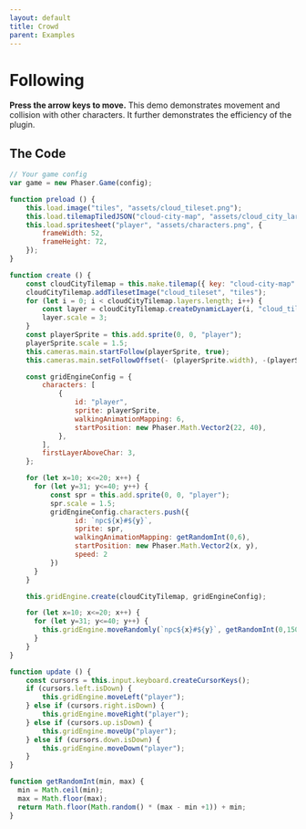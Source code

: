 ```yaml
---
layout: default
title: Crowd
parent: Examples
---
```


# Following

**Press the arrow keys to move.** This demo demonstrates movement and collision with other characters. It further demonstrates the efficiency of the plugin.

<div id="game"></div>

<script src="js/phaser.min.js"></script>
<script src="js/pgmp.min.js"></script>
<script src="js/getBasicConfig.js"></script>

<script>
    const config = getBasicConfig(preload, create, update);
    var game = new Phaser.Game(config);

    function preload () {
        this.load.image("tiles", "assets/cloud_tileset.png");
        this.load.tilemapTiledJSON("cloud-city-map", "assets/cloud_city_large.json");
        this.load.spritesheet("player", "assets/characters.png", {
            frameWidth: 52,
            frameHeight: 72,
        });
    }

    function create () {
        const cloudCityTilemap = this.make.tilemap({ key: "cloud-city-map" });
        cloudCityTilemap.addTilesetImage("cloud_tileset", "tiles");
        for (let i = 0; i < cloudCityTilemap.layers.length; i++) {
            const layer = cloudCityTilemap.createDynamicLayer(i, "cloud_tileset", 0, 0);
            layer.scale = 3;
        }
        const playerSprite = this.add.sprite(0, 0, "player");
        playerSprite.scale = 1.5;
        this.cameras.main.startFollow(playerSprite, true);
        this.cameras.main.setFollowOffset(- (playerSprite.width), -(playerSprite.height));

        const gridEngineConfig = {
            characters: [
                {
                    id: "player",
                    sprite: playerSprite,
                    walkingAnimationMapping: 6,
                    startPosition: new Phaser.Math.Vector2(22, 40),
                },
            ],
            firstLayerAboveChar: 3,
        };

        for (let x=10; x<=20; x++) {
          for (let y=31; y<=40; y++) {
              const spr = this.add.sprite(0, 0, "player");
              spr.scale = 1.5;
              gridEngineConfig.characters.push({
                    id: `npc${x}#${y}`,
                    sprite: spr,
                    walkingAnimationMapping: getRandomInt(0,6),
                    startPosition: new Phaser.Math.Vector2(x, y),
                    speed: 2
              })
          }
        }

        this.gridEngine.create(cloudCityTilemap, gridEngineConfig);

        for (let x=10; x<=20; x++) {
          for (let y=31; y<=40; y++) {
            this.gridEngine.moveRandomly(`npc${x}#${y}`, getRandomInt(0,1500));
          }
        }
    }

    function update () {
        const cursors = this.input.keyboard.createCursorKeys();
        if (cursors.left.isDown) {
            this.gridEngine.moveLeft("player");
        } else if (cursors.right.isDown) {
            this.gridEngine.moveRight("player");
        } else if (cursors.up.isDown) {
            this.gridEngine.moveUp("player");
        } else if (cursors.down.isDown) {
            this.gridEngine.moveDown("player");
        }
    }

    function getRandomInt(min, max) {
      min = Math.ceil(min);
      max = Math.floor(max);
      return Math.floor(Math.random() * (max - min +1)) + min;
    }
</script>

## The Code

```javascript
// Your game config
var game = new Phaser.Game(config);

function preload () {
    this.load.image("tiles", "assets/cloud_tileset.png");
    this.load.tilemapTiledJSON("cloud-city-map", "assets/cloud_city_large.json");
    this.load.spritesheet("player", "assets/characters.png", {
        frameWidth: 52,
        frameHeight: 72,
    });
}

function create () {
    const cloudCityTilemap = this.make.tilemap({ key: "cloud-city-map" });
    cloudCityTilemap.addTilesetImage("cloud_tileset", "tiles");
    for (let i = 0; i < cloudCityTilemap.layers.length; i++) {
        const layer = cloudCityTilemap.createDynamicLayer(i, "cloud_tileset", 0, 0);
        layer.scale = 3;
    }
    const playerSprite = this.add.sprite(0, 0, "player");
    playerSprite.scale = 1.5;
    this.cameras.main.startFollow(playerSprite, true);
    this.cameras.main.setFollowOffset(- (playerSprite.width), -(playerSprite.height));

    const gridEngineConfig = {
        characters: [
            {
                id: "player",
                sprite: playerSprite,
                walkingAnimationMapping: 6,
                startPosition: new Phaser.Math.Vector2(22, 40),
            },
        ],
        firstLayerAboveChar: 3,
    };

    for (let x=10; x<=20; x++) {
      for (let y=31; y<=40; y++) {
          const spr = this.add.sprite(0, 0, "player");
          spr.scale = 1.5;
          gridEngineConfig.characters.push({
                id: `npc${x}#${y}`,
                sprite: spr,
                walkingAnimationMapping: getRandomInt(0,6),
                startPosition: new Phaser.Math.Vector2(x, y),
                speed: 2
          })
      }
    }

    this.gridEngine.create(cloudCityTilemap, gridEngineConfig);

    for (let x=10; x<=20; x++) {
      for (let y=31; y<=40; y++) {
        this.gridEngine.moveRandomly(`npc${x}#${y}`, getRandomInt(0,1500));
      }
    }
}

function update () {
    const cursors = this.input.keyboard.createCursorKeys();
    if (cursors.left.isDown) {
        this.gridEngine.moveLeft("player");
    } else if (cursors.right.isDown) {
        this.gridEngine.moveRight("player");
    } else if (cursors.up.isDown) {
        this.gridEngine.moveUp("player");
    } else if (cursors.down.isDown) {
        this.gridEngine.moveDown("player");
    }
}

function getRandomInt(min, max) {
  min = Math.ceil(min);
  max = Math.floor(max);
  return Math.floor(Math.random() * (max - min +1)) + min;
}
```
